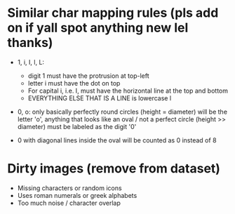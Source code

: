 # Similar char mapping rules (pls add on if yall spot anything new lel thanks)

- 1, i, I, l, L:
  - digit 1 must have the protrusion at top-left
  - letter i must have the dot on top
  - For capital i, i.e. I, must have the horizontal line at the top and bottom
  - EVERYTHING ELSE THAT IS A LINE is lowercase l

- 0, o: only basically perfectly round circles (height = diameter) will be the letter 'o', anything that looks like an oval / not a perfect circle (height >> diameter) must be labeled as the digit '0'

- 0 with diagonal lines inside the oval will be counted as 0 instead of 8

# Dirty images (remove from dataset)

- Missing characters or random icons
- Uses roman numerals or greek alphabets
- Too much noise / character overlap
